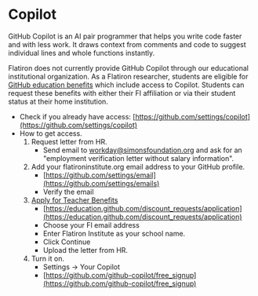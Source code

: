 # Copilot

GitHub Copilot is an AI pair programmer that helps you write code faster and with less work. It draws context from comments and code to suggest individual lines and whole functions instantly.

Flatiron does not currently provide GitHub Copilot through our educational institutional organization. As a Flatiron researcher, students are eligible for [GitHub education benefits](https://education.github.com/teachers) which include access to Copilot. Students can request these benefits with either their FI affiliation or via their student status at their home institution.

* Check if you already have access: [https://github.com/settings/copilot](https://github.com/settings/copilot)
* How to get access.
  1. Request letter from HR.
     * Send email to [workday@simonsfoundation.org](mailto:workday@simonsfoundation.org) and ask for an "employment verification letter without salary information".
  1. Add your flatironinstitute.org email address to your GitHub profile.
     * [https://github.com/settings/email](https://github.com/settings/emails)
     * Verify the email
  1. [Apply for Teacher Benefits](https://docs.github.com/en/education/explore-the-benefits-of-teaching-and-learning-with-github-education/github-global-campus-for-teachers/apply-to-github-global-campus-as-a-teacher)
     * [https://education.github.com/discount_requests/application](https://education.github.com/discount_requests/application)
     * Choose your FI email address
     * Enter Flatiron Institute as your school name.
     * Click Continue
     * Upload the letter from HR.
  1. Turn it on.
     * Settings -> Your Copilot
     * [https://github.com/github-copilot/free_signup](https://github.com/github-copilot/free_signup)

